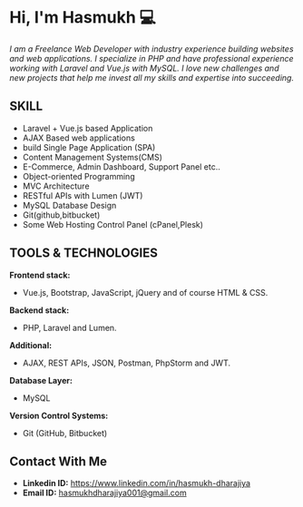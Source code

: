 # Hi, I'm Hasmukh 💻
_I am a Freelance Web Developer with industry
experience building websites and web
applications. I specialize in PHP and have
professional experience working with Laravel and
Vue.js with MySQL. I love new challenges and new
projects that help me invest all my skills and
expertise into succeeding._

## SKILL
- Laravel + Vue.js based Application
- AJAX Based web applications
- build Single Page Application (SPA)
- Content Management Systems(CMS)
- E-Commerce, Admin Dashboard, Support Panel etc..
- Object-oriented Programming
- MVC Architecture
- RESTful APIs with Lumen (JWT)
- MySQL Database Design
- Git(github,bitbucket)
- Some Web Hosting Control Panel (cPanel,Plesk)

## TOOLS & TECHNOLOGIES
**Frontend stack:**
- Vue.js, Bootstrap, JavaScript, jQuery and of course HTML
& CSS.

**Backend stack:**
- PHP, Laravel and Lumen.

**Additional:**
- AJAX, REST APIs, JSON, Postman, PhpStorm and JWT.

**Database Layer:**
- MySQL

**Version Control Systems:**
- Git (GitHub, Bitbucket)
## Contact With Me
- **Linkedin ID:** https://www.linkedin.com/in/hasmukh-dharajiya
- **Email ID:** hasmukhdharajiya001@gmail.com
